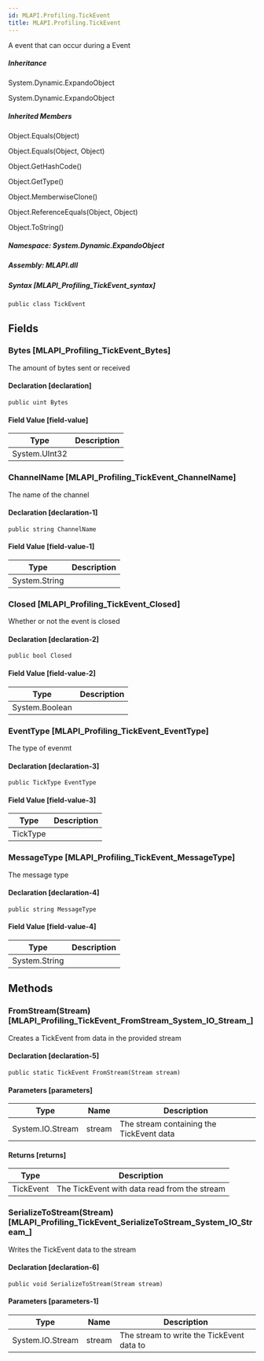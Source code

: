 ```yaml
---  
id: MLAPI.Profiling.TickEvent  
title: MLAPI.Profiling.TickEvent  
---
```


<div class="markdown level0 summary" markdown="1">

A event that can occur during a Event

</div>

<div class="markdown level0 conceptual" markdown="1">

</div>

<div class="inheritance" markdown="1">

##### Inheritance

<div class="level0" markdown="1">

System.Dynamic.ExpandoObject

</div>

<div class="level1" markdown="1">

System.Dynamic.ExpandoObject

</div>

</div>

<div class="inheritedMembers" markdown="1">

##### Inherited Members

<div markdown="1">

Object.Equals(Object)

</div>

<div markdown="1">

Object.Equals(Object, Object)

</div>

<div markdown="1">

Object.GetHashCode()

</div>

<div markdown="1">

Object.GetType()

</div>

<div markdown="1">

Object.MemberwiseClone()

</div>

<div markdown="1">

Object.ReferenceEquals(Object, Object)

</div>

<div markdown="1">

Object.ToString()

</div>

</div>

##### **Namespace**: System.Dynamic.ExpandoObject

##### **Assembly**: MLAPI.dll

##### Syntax [MLAPI_Profiling_TickEvent_syntax]

    public class TickEvent

## Fields

### Bytes [MLAPI_Profiling_TickEvent_Bytes]

<div class="markdown level1 summary" markdown="1">

The amount of bytes sent or received

</div>

<div class="markdown level1 conceptual" markdown="1">

</div>

#### Declaration [declaration]

    public uint Bytes

#### Field Value [field-value]

| Type          | Description |
|---------------|-------------|
| System.UInt32 |             |

### ChannelName [MLAPI_Profiling_TickEvent_ChannelName]

<div class="markdown level1 summary" markdown="1">

The name of the channel

</div>

<div class="markdown level1 conceptual" markdown="1">

</div>

#### Declaration [declaration-1]

    public string ChannelName

#### Field Value [field-value-1]

| Type          | Description |
|---------------|-------------|
| System.String |             |

### Closed [MLAPI_Profiling_TickEvent_Closed]

<div class="markdown level1 summary" markdown="1">

Whether or not the event is closed

</div>

<div class="markdown level1 conceptual" markdown="1">

</div>

#### Declaration [declaration-2]

    public bool Closed

#### Field Value [field-value-2]

| Type           | Description |
|----------------|-------------|
| System.Boolean |             |

### EventType [MLAPI_Profiling_TickEvent_EventType]

<div class="markdown level1 summary" markdown="1">

The type of evenmt

</div>

<div class="markdown level1 conceptual" markdown="1">

</div>

#### Declaration [declaration-3]

    public TickType EventType

#### Field Value [field-value-3]

| Type     | Description |
|----------|-------------|
| TickType |             |

### MessageType [MLAPI_Profiling_TickEvent_MessageType]

<div class="markdown level1 summary" markdown="1">

The message type

</div>

<div class="markdown level1 conceptual" markdown="1">

</div>

#### Declaration [declaration-4]

    public string MessageType

#### Field Value [field-value-4]

| Type          | Description |
|---------------|-------------|
| System.String |             |

## Methods 

### FromStream(Stream) [MLAPI_Profiling_TickEvent_FromStream_System_IO_Stream_]

<div class="markdown level1 summary" markdown="1">

Creates a TickEvent from data in the provided stream

</div>

<div class="markdown level1 conceptual" markdown="1">

</div>

#### Declaration [declaration-5]

    public static TickEvent FromStream(Stream stream)

#### Parameters [parameters]

| Type             | Name   | Description                              |
|------------------|--------|------------------------------------------|
| System.IO.Stream | stream | The stream containing the TickEvent data |

#### Returns [returns]

| Type      | Description                                  |
|-----------|----------------------------------------------|
| TickEvent | The TickEvent with data read from the stream |

### SerializeToStream(Stream) [MLAPI_Profiling_TickEvent_SerializeToStream_System_IO_Stream_]

<div class="markdown level1 summary" markdown="1">

Writes the TickEvent data to the stream

</div>

<div class="markdown level1 conceptual" markdown="1">

</div>

#### Declaration [declaration-6]

    public void SerializeToStream(Stream stream)

#### Parameters [parameters-1]

| Type             | Name   | Description                               |
|------------------|--------|-------------------------------------------|
| System.IO.Stream | stream | The stream to write the TickEvent data to |
